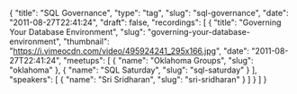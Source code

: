 {
  "title": "SQL Governance",
  "type": "tag",
  "slug": "sql-governance",
  "date": "2011-08-27T22:41:24",
  "draft": false,
  "recordings": [
    {
      "title": "Governing Your Database Environment",
      "slug": "governing-your-database-environment",
      "thumbnail": "https://i.vimeocdn.com/video/495924241_295x166.jpg",
      "date": "2011-08-27T22:41:24",
      "meetups": [
        {
          "name": "Oklahoma Groups",
          "slug": "oklahoma"
        },
        {
          "name": "SQL Saturday",
          "slug": "sql-saturday"
        }
      ],
      "speakers": [
        {
          "name": "Sri Sridharan",
          "slug": "sri-sridharan"
        }
      ]
    }
  ]
}